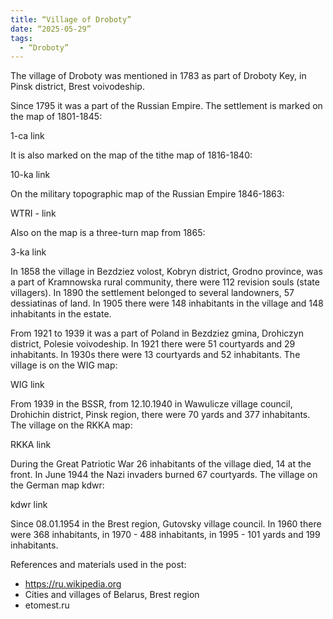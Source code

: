 ```yaml
---
title: “Village of Droboty”
date: “2025-05-29”
tags: 
  - “Droboty”
---
```


The village of Droboty was mentioned in 1783 as part of Droboty Key, in Pinsk district, Brest voivodeship.

Since 1795 it was a part of the Russian Empire. The settlement is marked on the map of 1801-1845:

1-ca link

It is also marked on the map of the tithe map of 1816-1840:

10-ka link

On the military topographic map of the Russian Empire 1846-1863:

WTRI - link

Also on the map is a three-turn map from 1865:

3-ka link

In 1858 the village in Bezdziez volost, Kobryn district, Grodno province, was a part of Kramnowska rural community, there were 112 revision souls (state villagers). In 1890 the settlement belonged to several landowners, 57 dessiatinas of land. In 1905 there were 148 inhabitants in the village and 148 inhabitants in the estate.

From 1921 to 1939 it was a part of Poland in Bezdziez gmina, Drohiczyn district, Polesie voivodeship. In 1921 there were 51 courtyards and 29 inhabitants. In 1930s there were 13 courtyards and 52 inhabitants. The village is on the WIG map:

WIG link

From 1939 in the BSSR, from 12.10.1940 in Wawulicze village council, Drohichin district, Pinsk region, there were 70 yards and 377 inhabitants. The village on the RKKA map:

RKKA link

During the Great Patriotic War 26 inhabitants of the village died, 14 at the front. In June 1944 the Nazi invaders burned 67 courtyards. The village on the German map kdwr:

kdwr link

Since 08.01.1954 in the Brest region, Gutovsky village council. In 1960 there were 368 inhabitants, in 1970 - 488 inhabitants, in 1995 - 101 yards and 199 inhabitants. 

References and materials used in the post:
- https://ru.wikipedia.org
- Cities and villages of Belarus, Brest region
- etomest.ru
